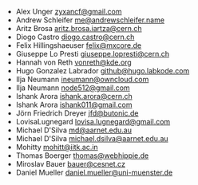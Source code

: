 - Alex Unger <zyxancf@gmail.com>
- Andrew Schleifer <me@andrewschleifer.name>
- Aritz Brosa <aritz.brosa.iartza@cern.ch>
- Diogo Castro <diogo.castro@cern.ch>
- Felix Hillingshaeuser <felix@mxcore.de>
- Giuseppe Lo Presti <giuseppe.lopresti@cern.ch>
- Hannah von Reth <vonreth@kde.org>
- Hugo Gonzalez Labrador <github@hugo.labkode.com>
- Ilja Neumann <ineumann@owncloud.com>
- Ilja Neumann <node512@gmail.com>
- Ishank Arora <ishank.arora@cern.ch>
- Ishank Arora <ishank011@gmail.com>
- Jörn Friedrich Dreyer <jfd@butonic.de>
- LovisaLugnegard <lovisa.lugnegard@gmail.com>
- Michael D'Silva <md@aarnet.edu.au>
- Michael D'Silva <michael.dsilva@aarnet.edu.au>
- Mohitty <mohitt@iitk.ac.in>
- Thomas Boerger <thomas@webhippie.de>
- Miroslav Bauer <bauer@cesnet.cz>
- Daniel Mueller <daniel.mueller@uni-muenster.de>
